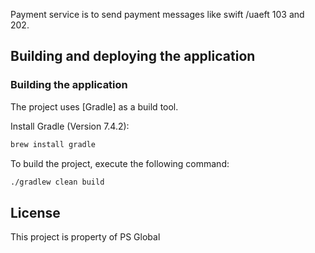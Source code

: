 Payment service is to send payment messages like swift /uaeft 103 and 202.
 

## Building and deploying the application

### Building the application

The project uses [Gradle] as a build tool.

Install Gradle (Version 7.4.2):

```bash
brew install gradle
```

To build the project, execute the following command:

```bash
./gradlew clean build
```
 
## License

This project is property of PS Global 
